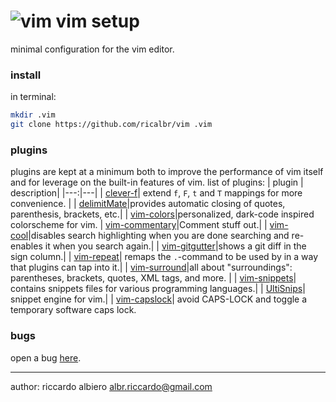 # ![vim](https://www.vim.org/images/vim32x32.gif) vim setup

minimal configuration for the vim editor.

### install
in terminal:
``` bash
mkdir .vim
git clone https://github.com/ricalbr/vim .vim
```

### plugins
plugins are kept at a minimum both to improve the performance of vim itself and for leverage on the built-in features of vim.
list of plugins:
| plugin | description|
|---:|---|
| [clever-f](https://github.com/rhysd/clever-f.vim)| extend `f`, `F`, `t` and `T` mappings for more convenience. |
| [delimitMate](https://github.com/Raimondi/delimitMate)|provides automatic closing of quotes, parenthesis, brackets, etc.|
| [vim-colors](https://github.com/ricalbr/vim-colors)|personalized, dark-code inspired colorscheme for vim.
| [vim-commentary](https://github.com/tpope/vim-commentary)|Comment stuff out.|
| [vim-cool](https://github.com/romainl/vim-cool)|disables search highlighting when you are done searching and re-enables it when you search again.|
| [vim-gitgutter](https://github.com/airblade/vim-gitgutter)|shows a git diff in the sign column.|
| [vim-repeat](https://github.com/tpope/vim-repeat)| remaps the `.`-command to be used by in a way that plugins can tap into it.|
| [vim-surround](https://github.com/tpope/vim-surround)|all about "surroundings": parentheses, brackets, quotes, XML tags, and more. |
| [vim-snippets](https://github.com/honza/vim-snippets)| contains snippets files for various programming languages.|
| [UltiSnips](https://github.com/SirVer/ultisnips)| snippet engine for vim.|
| [vim-capslock](https://github.com/tpope/vim-capslock)| avoid CAPS-LOCK and toggle a temporary software caps lock.

### bugs
open a bug [here](https://github.com/ricalbr/vim/issues).

---
author: riccardo albiero albr.riccardo@gmail.com
